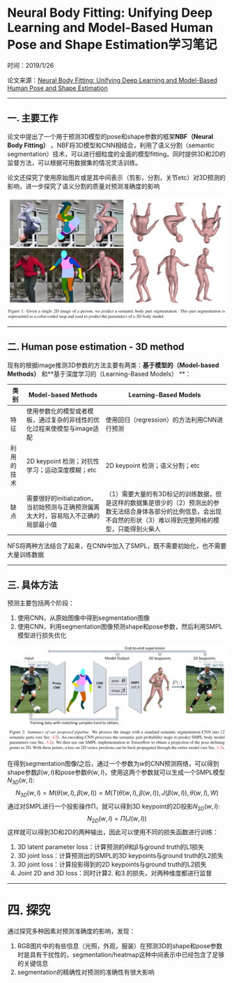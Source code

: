 # Neural Body Fitting: Unifying Deep Learning and Model-Based Human Pose and Shape Estimation学习笔记

时间：2019/1/26

论文来源：[Neural Body Fitting: Unifying Deep Learning and Model-Based Human Pose and Shape Estimation]( http://github.com/mohomran/)

------

## 一. 主要工作

论文中提出了一个用于预测3D模型的pose和shape参数的框架**NBF（Neural Body Fitting）** 。NBF将3D模型和CNN相结合，利用了语义分割（semantic segmentation）技术，可以进行细粒度的全面的模型fitting。同时提供3D和2D的监督方法，可以根据可用数据集的情况灵活训练。

论文还探究了使用原始图片或是其中间表示（剪影，分割，关节etc）对3D预测的影响，进一步探究了语义分割的质量对预测准确度的影响

![](assets/8-1.png)

------

## 二. Human pose estimation - 3D method

现有的根据image推测3D参数的方法主要有两类：**基于模型的（Model-based Methods）** 和**基于深度学习的（Learning-Based Models） **：

| 类别       | Model-based Methods                                          | Learning-Based Models                                        |
| ---------- | ------------------------------------------------------------ | ------------------------------------------------------------ |
| 特征       | 使用参数化的模型或者模板，通过复杂的非线性的优化过程来使模型与image适配 | 使用回归（regression）的方法利用CNN进行预测                  |
| 利用的技术 | 2D keypoint 检测；对抗性学习；运动深度模糊；etc              | 2D keypoint 检测；语义分割；etc                              |
| 缺点       | 需要很好的initialization，当初始预测与正确预测偏离太大时，容易陷入不正确的局部最小值 | （1）需要大量的有3D标记的训练数据，但是这样的数据集是很少的（2）预测出的参数无法结合身体各部分的比例信息，会出现不自然的形状（3）难以得到完整网格的模型，只能得到火柴人 |

NFS将两种方法结合了起来，在CNN中加入了SMPL，既不需要初始化，也不需要大量训练数据



------

## 三. 具体方法

预测主要包括两个阶段：

1. 使用CNN，从原始图像中得到segmentation图像
2. 使用CNN，利用segmentation图像预测shape和pose参数，然后利用SMPL模型进行损失优化

![](assets/8-2.png)

在得到segmentation图像$I​$之后，通过一个参数为$w​$的CNN预测网络，可以得到shape参数$\beta(w,I)​$和pose参数$\theta(w,I)​$，使用这两个参数就可以生成一个SMPL模型$N_{3D}(w,I)​$:
$$
N_{3D}(w,I)=M(\theta(w,I),\beta(w,I))=M(T(\theta(w,I),\beta(w,I)),J(\beta(w,I)),\theta(w,I),W)
$$
通过对SMPL进行一个投影操作Π，就可以得到3D keypoint的2D投影$N_{2D}(w,I)$:
$$
N_{2D}(w,I)=Π(J(w,I))
$$
这样就可以得到3D和2D的两种输出，因此可以使用不同的损失函数进行训练：

1. 3D latent parameter loss：计算预测的$\theta$和$\beta$与ground truth的L1损失
2. 3D joint loss：计算预测出的SMPL的3D keypoints与ground truth的L2损失
3. 3D joint loss：计算投影得到的2D keypoints与ground truth的L2损失
4. Joint 2D and 3D loss：同时计算2. 和3.的损失，对两种维度都进行监督



------

# 四. 探究

通过探究多种因素对预测准确度的影响，发现：

1. RGB图片中的有些信息（光照，外观，服装）在预测3D的shape和pose参数时是具有干扰性的，segmentation/heatmap这种中间表示中已经包含了足够的关键信息
2. segmentation的精确性对预测的准确性有很大影响

